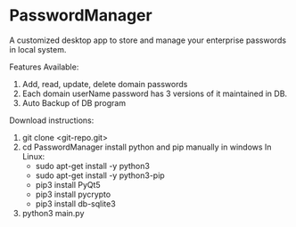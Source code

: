 # PasswordManager
A customized desktop app to store and manage your enterprise passwords in local system.

Features Available:
1. Add, read, update, delete domain passwords
2. Each domain userName password has 3 versions of it maintained in DB.
3. Auto Backup of DB program

Download instructions:
1. git clone <git-repo.git>
2. cd PasswordManager
   install python and pip manually in windows
   In Linux:
      - sudo apt-get install -y python3
      - sudo apt-get install -y python3-pip
      - pip3 install PyQt5
      - pip3 install pycrypto
      - pip3 install db-sqlite3
3. python3 main.py
